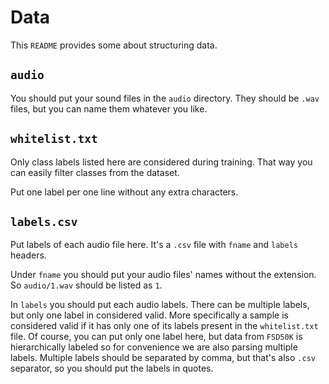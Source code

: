 # Data

This ```README``` provides some about structuring data.

## ```audio```

You should put your sound files in the ```audio``` directory.
They should be ```.wav``` files, but you can name them whatever you like.

## ```whitelist.txt```

Only class labels listed here are considered during training.
That way you can easily filter classes from the dataset.

Put one label per one line without any extra characters.

## ```labels.csv```

Put labels of each audio file here.
It's a ```.csv``` file with ```fname``` and ```labels``` headers.

Under ```fname``` you should put your audio files' names without the extension.
So ```audio/1.wav``` should be listed as ```1```.

In ```labels``` you should put each audio labels. 
There can be multiple labels, but only one label in considered valid.
More specifically a sample is considered valid if it has only one of its labels present in the ```whitelist.txt``` file.
Of course, you can put only one label here, but data from ```FSD50K``` is hierarchically labeled so for convenience we are also parsing multiple labels.
Multiple labels should be separated by comma, but that's also ```.csv``` separator, so you should put the labels in quotes.